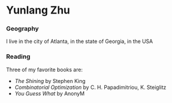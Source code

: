 # Yunlang Zhu

### Geography

I live in the city of Atlanta, in the state of Georgia, in the USA

### Reading

Three of my favorite books are:

- *The Shining* by Stephen King
- *Combinatorial Optimization* by C. H. Papadimitriou, K. Steiglitz
- *You Guess What* by AnonyM

